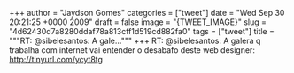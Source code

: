 
+++
author = "Jaydson Gomes"
categories = ["tweet"]
date = "Wed Sep 30 20:21:25 +0000 2009"
draft = false
image = "{TWEET_IMAGE}"
slug = "4d62430d7a8280ddaf78a813cff1d519cd882fa0"
tags = ["tweet"]
title = """RT: @sibelesantos: A gale..."""
+++
RT: @sibelesantos: A galera q trabalha com internet vai entender o desabafo deste web designer: http://tinyurl.com/ycyt8tg
